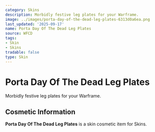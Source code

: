 ```yaml
---
category: Skins
description: Morbidly festive leg plates for your Warframe.
image: ../images/porta-day-of-the-dead-leg-plates-6313d0a6ea.png
last_updated: '2025-09-17'
name: Porta Day Of The Dead Leg Plates
source: WFCD
tags:
- Skin
- Skins
tradable: false
type: Skin
---
```


# Porta Day Of The Dead Leg Plates

Morbidly festive leg plates for your Warframe.

## Cosmetic Information

**Porta Day Of The Dead Leg Plates** is a skin cosmetic item for Skins.

